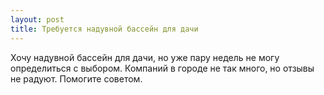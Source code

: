 ```yaml
---
layout: post 
title: Требуется надувной бассейн для дачи 
--- 
```

Хочу надувной бассейн для дачи, но уже пару недель не могу определиться с выбором. Компаний в городе не так много, но отзывы не радуют. Помогите советом.